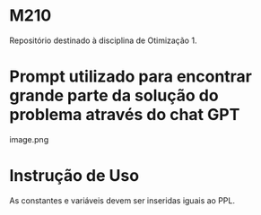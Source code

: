 # M210
Repositório destinado à disciplina de Otimização 1.

# Prompt utilizado para encontrar grande parte da solução do problema através do chat GPT
image.png

# Instrução de Uso
As constantes e variáveis devem ser inseridas iguais ao PPL.
